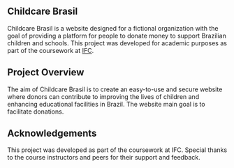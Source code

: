 ## Childcare Brasil

Childcare Brasil is a website designed for a fictional organization with the goal of providing a platform for people to donate money to support Brazilian children and schools. This project was developed for academic purposes as part of the coursework at <a href='https://ifc.edu.br/'>IFC</a>.

## Project Overview

The aim of Childcare Brasil is to create an easy-to-use and secure website where donors can contribute to improving the lives of children and enhancing educational facilities in Brazil. The website main goal is to facilitate donations.


## Acknowledgements

This project was developed as part of the coursework at IFC.
Special thanks to the course instructors and peers for their support and feedback.

<!--# projeto-childcarebrasil

## 1
```
cd server
```

### 2
```
npm i
```

### 3
```
npx prisma generate
```
### 4
```
npm run start
```

### 5
```
cd ..
```

### 7
```
cd client
```

### 6
```
npm i
```

### 7
```
npm run serve
```

### Customize configuration
See [Configuration Reference](https://cli.vuejs.org/config/).
